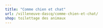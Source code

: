 ```yaml
---
title: "Comme chien et chat"
url: /villeneuve-dascq/comme-chien-et-chat/
shop: toilettage des animaux
---
```

